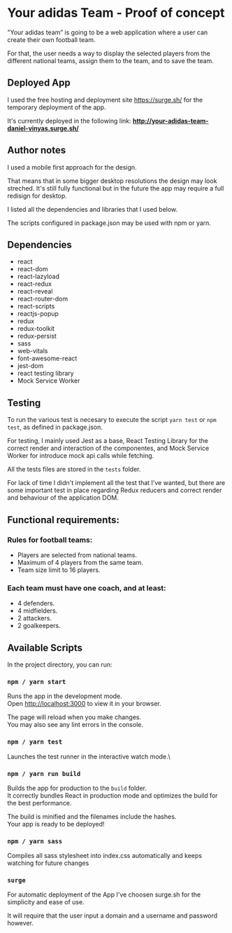 # Your adidas Team - Proof of concept

"Your adidas team” is going to be a web application where a user can create their own football team.

For that, the user needs a way to display the selected players from the different national teams, assign them to the team, and to save the team.

## Deployed App
I used the free hosting and deployment site https://surge.sh/ for the temporary deployment of the app.

It's currently deployed in the following link:
**http://your-adidas-team-daniel-vinyas.surge.sh/**

## Author notes
I used a mobile first approach for the design.

That means that in some bigger desktop resolutions the design may look streched. It's still fully functional but in the future the app may
require a full redisign for desktop.

I listed all the dependencies and libraries that I used below.

The scripts configured in package.json may be used with npm or yarn.

## Dependencies
* react
* react-dom
* react-lazyload
* react-redux
* react-reveal
* react-router-dom
* react-scripts
* reactjs-popup
* redux
* redux-toolkit
* redux-persist
* sass
* web-vitals
* font-awesome-react
* jest-dom
* react testing library
* Mock Service Worker

## Testing
To run the various test is necesary to execute the script `yarn test` or `npm test`, as defined in package.json.

For testing, I mainly used Jest as a base, React Testing Library for the correct render and interaction of the componentes, and Mock Service Worker for introduce mock api calls while fetching.

All the tests files are stored in the `tests` folder.

For lack of time I didn't implement all the test that I've wanted, but there are some important test in place regarding Redux reducers and correct render and behaviour of the application DOM.

## Functional requirements:

### Rules for football teams:
* Players are selected from national teams.
* Maximum of 4 players from the same team.
* Team size limit to 16 players.

### Each team must have one coach, and at least:
* 4 defenders.
* 4 midfielders.
* 2 attackers.
* 2 goalkeepers.

## Available Scripts

In the project directory, you can run:

### `npm / yarn start`

Runs the app in the development mode.\
Open [http://localhost:3000](http://localhost:3000) to view it in your browser.

The page will reload when you make changes.\
You may also see any lint errors in the console.

### `npm / yarn test`

Launches the test runner in the interactive watch mode.\

### `npm / yarn run build`

Builds the app for production to the `build` folder.\
It correctly bundles React in production mode and optimizes the build for the best performance.

The build is minified and the filenames include the hashes.\
Your app is ready to be deployed!

### `npm / yarn sass`
Compiles all sass stylesheet into index.css automatically and keeps watching for future changes

### `surge`
For automatic deployment of the App I've choosen surge.sh for the simplicity and ease of use.

It will require that the user input a domain and a username and password however.
